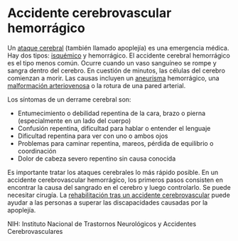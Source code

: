 Accidente cerebrovascular hemorrágico
=====================================


Un [ataque cerebral](https://medlineplus.gov/spanish/stroke.html) (también llamado apoplejía) es una emergencia médica. Hay dos tipos: [isquémico](https://medlineplus.gov/spanish/ischemicstroke.html) y hemorrágico. El accidente cerebral hemorrágico es el tipo menos común. Ocurre cuando un vaso sanguíneo se rompe y sangra dentro del cerebro. En cuestión de minutos, las células del cerebro comienzan a morir. Las causas incluyen un [aneurisma](https://medlineplus.gov/spanish/aneurysms.html) hemorrágico, una [malformación arteriovenosa](https://medlineplus.gov/spanish/arteriovenousmalformations.html) o la rotura de una pared arterial.


Los síntomas de un derrame cerebral son:


* Entumecimiento o debilidad repentina de la cara, brazo o pierna (especialmente en un lado del cuerpo)
* Confusión repentina, dificultad para hablar o entender el lenguaje
* Dificultad repentina para ver con uno o ambos ojos
* Problemas para caminar repentina, mareos, pérdida de equilibrio o coordinación
* Dolor de cabeza severo repentino sin causa conocida


Es importante tratar los ataques cerebrales lo más rápido posible. En un accidente cerebrovascular hemorrágico, los primeros pasos consisten en encontrar la causa del sangrado en el cerebro y luego controlarlo. Se puede necesitar cirugía. La [rehabilitación tras un accidente cerebrovascular](https://medlineplus.gov/spanish/strokerehabilitation.html) puede ayudar a las personas a superar las discapacidades causadas por la apoplejía.


NIH: Instituto Nacional de Trastornos Neurológicos y Accidentes Cerebrovasculares

